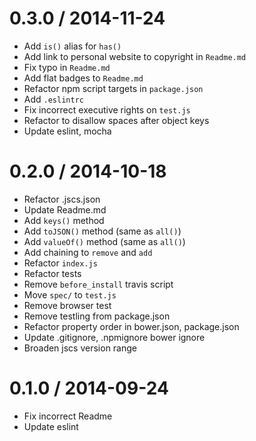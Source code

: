 
0.3.0 / 2014-11-24
==================

 * Add `is()` alias for `has()`
 * Add link to personal website to copyright in `Readme.md`
 * Fix typo in `Readme.md`
 * Add flat badges to `Readme.md`
 * Refactor npm script targets in `package.json`
 * Add `.eslintrc`
 * Fix incorrect executive rights on `test.js`
 * Refactor to disallow spaces after object keys
 * Update eslint, mocha

0.2.0 / 2014-10-18
==================

 * Refactor .jscs.json
 * Update Readme.md
 * Add `keys()` method
 * Add `toJSON()` method (same as `all()`)
 * Add `valueOf()` method (same as `all()`)
 * Add chaining to `remove` and `add`
 * Refactor `index.js`
 * Refactor tests
 * Remove `before_install` travis script
 * Move `spec/` to `test.js`
 * Remove browser test
 * Remove testling from package.json
 * Refactor property order in bower.json, package.json
 * Update .gitignore, .npmignore bower ignore
 * Broaden jscs version range

0.1.0 / 2014-09-24
==================

 * Fix incorrect Readme
 * Update eslint
